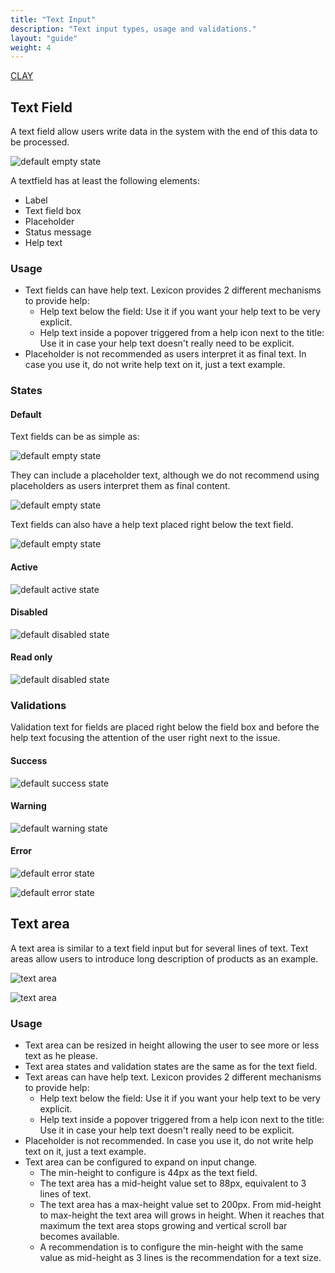 ```yaml
---
title: "Text Input"
description: "Text input types, usage and validations."
layout: "guide"
weight: 4
---
```


<a class="label-link label label-warning" href="https://clayui.com/docs/components/forms/form_elements.html" target="_blank">CLAY</a>

## Text Field

A text field allow users write data in the system with the end of this data to be processed.

![default empty state](../../../images/Input.png)

A textfield has at least the following elements:
- Label
- Text field box
- Placeholder
- Status message
- Help text 

### Usage
* Text fields can have help text. Lexicon provides 2 different mechanisms to provide help:
	* Help text below the field: Use it if you want your help text to be very explicit.
	* Help text inside a popover triggered from a help icon next to the title: Use it in case your help text doesn't really need to be explicit.
* Placeholder is not recommended as users interpret it as final text. In case you use it, do not write help text on it, just a text example.

### States

#### Default

Text fields can be as simple as:

![default empty state](../../../images/Input.png)

They can include a placeholder text, although we do not recommend using placeholders as users interpret them as final content.

![default empty state](../../../images/Input+Placeholder.png)

Text fields can also have a help text placed right below the text field.

![default empty state](../../../images/Input+HelpText.png)

#### Active

![default active state](../../../images/InputSimple+Focus.png)

#### Disabled

![default disabled state](../../../images/Input+Disabled.png)

#### Read only

![default disabled state](../../../images/Input+ReadOnly.png)

### Validations

Validation text for fields are placed right below the field box and before the help text focusing the attention of the user right next to the issue.

#### Success

![default success state](../../../images/Input+Success.png)

#### Warning

![default warning state](../../../images/Input+Warning.png)

#### Error

![default error state](../../../images/Input+Error.png)

![default error state](../../../images/Input+HelpText+Error.png)


## Text area

A text area is similar to a text field input but for several lines of text. Text areas allow users to introduce long description of products as an example.

![text area](../../../images/InputTextArea.png)

![text area](../../../images/InputTextArea+HelpText.png)

### Usage

* Text area can be resized in height allowing the user to see more or less text as he please.
* Text area states and validation states are the same as for the text field.
* Text areas can have help text. Lexicon provides 2 different mechanisms to provide help:
	* Help text below the field: Use it if you want your help text to be very explicit.
	* Help text inside a popover triggered from a help icon next to the title: Use it in case your help text doesn't really need to be explicit.
* Placeholder is not recommended. In case you use it, do not write help text on it, just a text example.
* Text area can be configured to expand on input change.
	* The min-height to configure is 44px as the text field.
	* The text area has a mid-height value set to 88px, equivalent to 3 lines of text.
	* The text area has a max-height value set to 200px. From mid-height to max-height the text area will grows in height. When it reaches that maximum the text area stops growing and vertical scroll bar becomes available.
	* A recommendation is to configure the min-height with the same value as mid-height as 3 lines is the recommendation for a text size.
